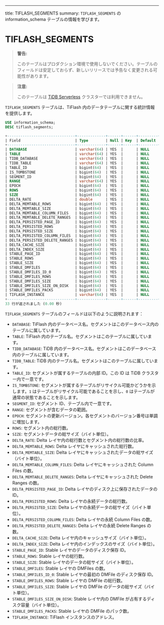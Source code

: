 ---
title: TIFLASH_SEGMENTS
summary: `TIFLASH_SEGMENTS` の information_schema テーブルの情報を学びます。

# TIFLASH_SEGMENTS

> **警告:**
>
> このテーブルはプロダクション環境で使用しないでください。テーブルのフィールドは安定しておらず、新しいリリースでは予告なく変更される可能性があります。

> **注意:**
>
> このテーブルは [TiDB Serverless](https://docs.pingcap.com/tidbcloud/select-cluster-tier#tidb-serverless) クラスターでは利用できません。

`TIFLASH_SEGMENTS` テーブルは、TiFlash 内のデータテーブルに関する統計情報を提供します。

```sql
USE information_schema;
DESC tiflash_segments;
```

```sql
+-------------------------------+-------------+------+------+---------+-------+
| Field                         | Type        | Null | Key  | Default | Extra |
+-------------------------------+-------------+------+------+---------+-------+
| DATABASE                      | varchar(64) | YES  |      | NULL    |       |
| TABLE                         | varchar(64) | YES  |      | NULL    |       |
| TIDB_DATABASE                 | varchar(64) | YES  |      | NULL    |       |
| TIDB_TABLE                    | varchar(64) | YES  |      | NULL    |       |
| TABLE_ID                      | bigint(64)  | YES  |      | NULL    |       |
| IS_TOMBSTONE                  | bigint(64)  | YES  |      | NULL    |       |
| SEGMENT_ID                    | bigint(64)  | YES  |      | NULL    |       |
| RANGE                         | varchar(64) | YES  |      | NULL    |       |
| EPOCH                         | bigint(64)  | YES  |      | NULL    |       |
| ROWS                          | bigint(64)  | YES  |      | NULL    |       |
| SIZE                          | bigint(64)  | YES  |      | NULL    |       |
| DELTA_RATE                    | double      | YES  |      | NULL    |       |
| DELTA_MEMTABLE_ROWS           | bigint(64)  | YES  |      | NULL    |       |
| DELTA_MEMTABLE_SIZE           | bigint(64)  | YES  |      | NULL    |       |
| DELTA_MEMTABLE_COLUMN_FILES   | bigint(64)  | YES  |      | NULL    |       |
| DELTA_MEMTABLE_DELETE_RANGES  | bigint(64)  | YES  |      | NULL    |       |
| DELTA_PERSISTED_PAGE_ID       | bigint(64)  | YES  |      | NULL    |       |
| DELTA_PERSISTED_ROWS          | bigint(64)  | YES  |      | NULL    |       |
| DELTA_PERSISTED_SIZE          | bigint(64)  | YES  |      | NULL    |       |
| DELTA_PERSISTED_COLUMN_FILES  | bigint(64)  | YES  |      | NULL    |       |
| DELTA_PERSISTED_DELETE_RANGES | bigint(64)  | YES  |      | NULL    |       |
| DELTA_CACHE_SIZE              | bigint(64)  | YES  |      | NULL    |       |
| DELTA_INDEX_SIZE              | bigint(64)  | YES  |      | NULL    |       |
| STABLE_PAGE_ID                | bigint(64)  | YES  |      | NULL    |       |
| STABLE_ROWS                   | bigint(64)  | YES  |      | NULL    |       |
| STABLE_SIZE                   | bigint(64)  | YES  |      | NULL    |       |
| STABLE_DMFILES                | bigint(64)  | YES  |      | NULL    |       |
| STABLE_DMFILES_ID_0           | bigint(64)  | YES  |      | NULL    |       |
| STABLE_DMFILES_ROWS           | bigint(64)  | YES  |      | NULL    |       |
| STABLE_DMFILES_SIZE           | bigint(64)  | YES  |      | NULL    |       |
| STABLE_DMFILES_SIZE_ON_DISK   | bigint(64)  | YES  |      | NULL    |       |
| STABLE_DMFILES_PACKS          | bigint(64)  | YES  |      | NULL    |       |
| TIFLASH_INSTANCE              | varchar(64) | YES  |      | NULL    |       |
+-------------------------------+-------------+------+------+---------+-------+
33 行が返されました (0.00 秒)
```

`TIFLASH_SEGMENTS` テーブルのフィールドは以下のように説明されます：

- `DATABASE`: TiFlash 内のデータベース名。セグメントはこのデータベース内のテーブルに属しています。
- `TABLE`: TiFlash 内のテーブル名。セグメントはこのテーブルに属しています。
- `TIDB_DATABASE`: TiDB 内のデータベース名。セグメントはこのデータベース内のテーブルに属しています。
- `TIDB_TABLE`: TiDB 内のテーブル名。セグメントはこのテーブルに属しています。
- `TABLE_ID`: セグメントが属するテーブルの内部 ID。この ID は TiDB クラスター内で一意です。
- `IS_TOMBSTONE`: セグメントが属するテーブルがリサイクル可能かどうかを示します。`1` はテーブルがリサイクル可能であることを示し、`0` はテーブルが通常の状態であることを示します。
- `SEGMENT_ID`: セグメント ID、テーブル内で一意です。
- `RANGE`: セグメントが含むデータの範囲。
- `EPOCH`: セグメントの更新バージョン。各セグメントのバージョン番号は単調に増加します。
- `ROWS`: セグメント内の総行数。
- `SIZE`: セグメントデータの総サイズ（バイト単位）。
- `DELTA_RATE`: Delta レイヤ内の総行数とセグメント内の総行数の比率。
- `DELTA_MEMTABLE_ROWS`: Delta レイヤにキャッシュされた総行数。
- `DELTA_MEMTABLE_SIZE`: Delta レイヤにキャッシュされたデータの総サイズ（バイト単位）。
- `DELTA_MEMTABLE_COLUMN_FILES`: Delta レイヤにキャッシュされた Column Files の数。
- `DELTA_MEMTABLE_DELETE_RANGES`: Delta レイヤにキャッシュされた Delete Ranges の数。
- `DELTA_PERSISTED_PAGE_ID`: Delta レイヤのディスク上に保存されたデータの ID。
- `DELTA_PERSISTED_ROWS`: Delta レイヤの永続データの総行数。
- `DELTA_PERSISTED_SIZE`: Delta レイヤの永続データの総サイズ（バイト単位）。
- `DELTA_PERSISTED_COLUMN_FILES`: Delta レイヤの永続 Column Files の数。
- `DELTA_PERSISTED_DELETE_RANGES`: Delta レイヤの永続 Delete Ranges の数。
- `DELTA_CACHE_SIZE`: Delta レイヤ内のキャッシュサイズ（バイト単位）。
- `DELTA_INDEX_SIZE`: Delta レイヤ内のインデックスのサイズ（バイト単位）。
- `STABLE_PAGE_ID`: Stable レイヤのデータのディスク保存 ID。
- `STABLE_ROWS`: Stable レイヤの総行数。
- `STABLE_SIZE`: Stable レイヤのデータの総サイズ（バイト単位）。
- `STABLE_DMFILES`: Stable レイヤの DMFiles の数。
- `STABLE_DMFILES_ID_0`: Stable レイヤの最初の DMFile のディスク保存 ID。
- `STABLE_DMFILES_ROWS`: Stable レイヤの DMFile の総行数。
- `STABLE_DMFILES_SIZE`: Stable レイヤの DMFile のデータの総サイズ（バイト単位）。
- `STABLE_DMFILES_SIZE_ON_DISK`: Stable レイヤ内の DMFile が占有するディスク容量（バイト単位）。
- `STABLE_DMFILES_PACKS`: Stable レイヤの DMFile のパック数。
- `TIFLASH_INSTANCE`: TiFlash インスタンスのアドレス。